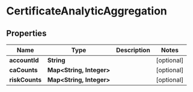 

# CertificateAnalyticAggregation


## Properties

| Name | Type | Description | Notes |
|------------ | ------------- | ------------- | -------------|
|**accountId** | **String** |  |  [optional] |
|**caCounts** | **Map&lt;String, Integer&gt;** |  |  [optional] |
|**riskCounts** | **Map&lt;String, Integer&gt;** |  |  [optional] |




